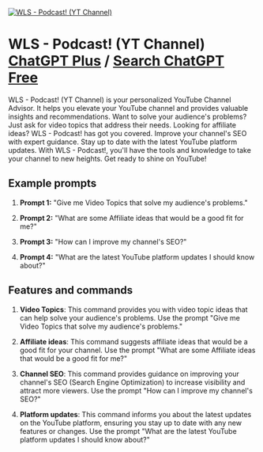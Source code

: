 
[![WLS - Podcast! (YT Channel)](https://files.oaiusercontent.com/file-bOLJyBqwlC2JmtPGI2rUgdiK?se=2123-10-17T17%3A07%3A05Z&sp=r&sv=2021-08-06&sr=b&rscc=max-age%3D31536000%2C%20immutable&rscd=attachment%3B%20filename%3Dchannels4_profile%2520%25284%2529.jpg&sig=eIxwrExZ7l7RWveDeC%2BPO1lAuQgCqqAuSvCRLIv55A8%3D)](https://chat.openai.com/g/g-RZIZiGadz-wls-podcast-yt-channel)

# WLS - Podcast! (YT Channel) [ChatGPT Plus](https://chat.openai.com/g/g-RZIZiGadz-wls-podcast-yt-channel) / [Search ChatGPT Free](https://gptcall.net/index.html#/?search=WLS%20-%20Podcast!%20(YT%20Channel))

WLS - Podcast! (YT Channel) is your personalized YouTube Channel Advisor. It helps you elevate your YouTube channel and provides valuable insights and recommendations. Want to solve your audience's problems? Just ask for video topics that address their needs. Looking for affiliate ideas? WLS - Podcast! has got you covered. Improve your channel's SEO with expert guidance. Stay up to date with the latest YouTube platform updates. With WLS - Podcast!, you'll have the tools and knowledge to take your channel to new heights. Get ready to shine on YouTube!

## Example prompts

1. **Prompt 1:** "Give me Video Topics that solve my audience's problems."

2. **Prompt 2:** "What are some Affiliate ideas that would be a good fit for me?"

3. **Prompt 3:** "How can I improve my channel's SEO?"

4. **Prompt 4:** "What are the latest YouTube platform updates I should know about?"

## Features and commands

1. **Video Topics**: This command provides you with video topic ideas that can help solve your audience's problems. Use the prompt "Give me Video Topics that solve my audience's problems."

2. **Affiliate ideas**: This command suggests affiliate ideas that would be a good fit for your channel. Use the prompt "What are some Affiliate ideas that would be a good fit for me?"

3. **Channel SEO**: This command provides guidance on improving your channel's SEO (Search Engine Optimization) to increase visibility and attract more viewers. Use the prompt "How can I improve my channel's SEO?"

4. **Platform updates**: This command informs you about the latest updates on the YouTube platform, ensuring you stay up to date with any new features or changes. Use the prompt "What are the latest YouTube platform updates I should know about?"


